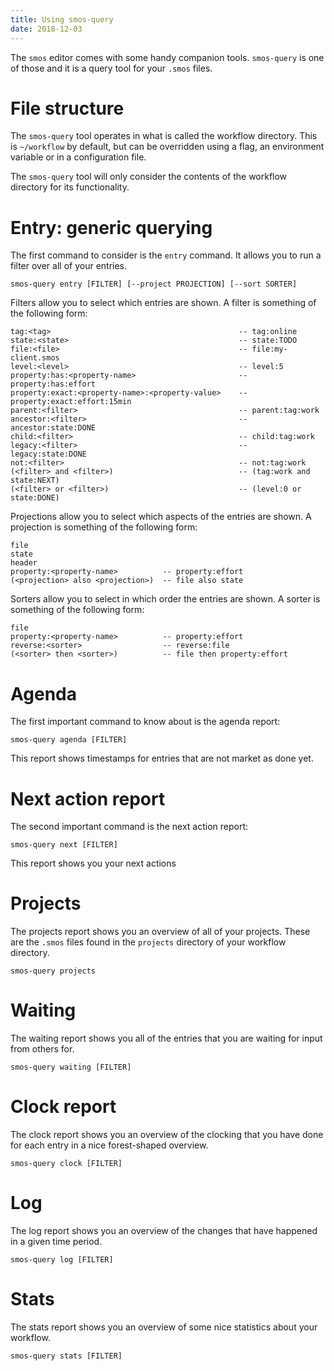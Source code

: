 ```yaml
---
title: Using smos-query
date: 2018-12-03
---
```


The `smos` editor comes with some handy companion tools.
`smos-query` is one of those and it is a query tool for your `.smos` files.

# File structure

The `smos-query` tool operates in what is called the workflow directory.
This is `~/workflow` by default, but can be overridden using a flag, an environment variable or in a configuration file.

The `smos-query` tool will only consider the contents of the workflow directory for its functionality.

# Entry: generic querying

The first command to consider is the `entry` command.
It allows you to run a filter over all of your entries.

```
smos-query entry [FILTER] [--project PROJECTION] [--sort SORTER]
```

Filters allow you to select which entries are shown.
A filter is something of the following form:

```
tag:<tag>                                          -- tag:online
state:<state>                                      -- state:TODO
file:<file>                                        -- file:my-client.smos
level:<level>                                      -- level:5
property:has:<property-name>                       -- property:has:effort
property:exact:<property-name>:<property-value>    -- property:exact:effort:15min
parent:<filter>                                    -- parent:tag:work
ancestor:<filter>                                  -- ancestor:state:DONE
child:<filter>                                     -- child:tag:work
legacy:<filter>                                    -- legacy:state:DONE
not:<filter>                                       -- not:tag:work
(<filter> and <filter>)                            -- (tag:work and state:NEXT)
(<filter> or <filter>)                             -- (level:0 or state:DONE)
```

Projections allow you to select which aspects of the entries are shown.
A projection is something of the following form:

```
file
state
header
property:<property-name>          -- property:effort
(<projection> also <projection>)  -- file also state
```

Sorters allow you to select in which order the entries are shown.
A sorter is something of the following form:

```
file
property:<property-name>          -- property:effort
reverse:<sorter>                  -- reverse:file
(<sorter> then <sorter>)          -- file then property:effort
```

# Agenda

The first important command to know about is the agenda report:

```
smos-query agenda [FILTER]
```

This report shows timestamps for entries that are not market as done yet.

# Next action report

The second important command is the next action report:

```
smos-query next [FILTER]
```

This report shows you your next actions

# Projects

The projects report shows you an overview of all of your projects.
These are the `.smos` files found in the `projects`  directory of your workflow directory.

```
smos-query projects
```

# Waiting

The waiting report shows you all of the entries that you are waiting for input from others for.

```
smos-query waiting [FILTER]
```

# Clock report

The clock report shows you an overview of the clocking that you have done for each entry in a nice forest-shaped overview.

```
smos-query clock [FILTER]
```

# Log

The log report shows you an overview of the changes that have happened in a given time period.

```
smos-query log [FILTER]
```

# Stats

The stats report shows you an overview of some nice statistics about your workflow.

```
smos-query stats [FILTER]
```
